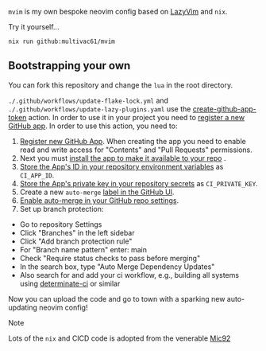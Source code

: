 `mvim` is my own bespoke neovim config based on
[LazyVim](https://www.lazyvim.org) and `nix`.

Try it yourself...

```console
nix run github:multivac61/mvim
```

## Bootstrapping your own

You can fork this repository and change the `lua` in the root directory.

`./.github/workflows/update-flake-lock.yml` and
`./.github/workflows/update-lazy-plugins.yaml` use the
[create-github-app-token](https://github.com/actions/create-github-app-token?tab=readme-ov-file#usage)
action. In order to use it in your project you need to
[register a new GitHub app](https://docs.github.com/en/apps/creating-github-apps/registering-a-github-app/registering-a-github-app).
In order to use this action, you need to:

1. [Register new GitHub App](https://docs.github.com/en/apps/creating-github-apps/registering-a-github-app/registering-a-github-app#registering-a-github-app).
   When creating the app you need to enable read and write access for "Contents"
   and "Pull Requests" permissions.
2. Next you must
   [install the app to make it available to your repo](https://docs.github.com/en/apps/using-github-apps/installing-your-own-github-app#installing-your-own-github-app)
   .
3. [Store the App's ID in your repository environment variables](https://docs.github.com/en/actions/writing-workflows/choosing-what-your-workflow-does/store-information-in-variables#creating-configuration-variables-for-a-repository)
   as `CI_APP_ID`.
4. [Store the App's private key in your repository secrets](https://docs.github.com/en/actions/writing-workflows/choosing-what-your-workflow-does/store-information-in-variables#creating-configuration-variables-for-a-repository)
   as `CI_PRIVATE_KEY`.
5. Create a new `auto-merge`
   [label in the GitHub UI](https://docs.github.com/en/issues/using-labels-and-milestones-to-track-work/managing-labels#creating-a-label).
6. [Enable auto-merge in your GitHub repo settings](https://docs.github.com/en/repositories/configuring-branches-and-merges-in-your-repository/configuring-pull-request-merges/managing-auto-merge-for-pull-requests-in-your-repository#managing-auto-merge).
7. Set up branch protection:

- Go to repository Settings
- Click "Branches" in the left sidebar
- Click "Add branch protection rule"
- For "Branch name pattern" enter: main
- Check "Require status checks to pass before merging"
- In the search box, type "Auto Merge Dependency Updates"
- Also search for and add your ci workflow, e.g., building all systems using
  [determinate-ci](https://github.com/DeterminateSystems/ci/tree/main) or
  similar

Now you can upload the code and go to town with a sparking new auto-updating
neovim config!

> [!NOTE]
> Lots of the `nix` and CICD code is adopted from the venerable
> [Mic92](https://github.com/Mic92/dotfiles)
